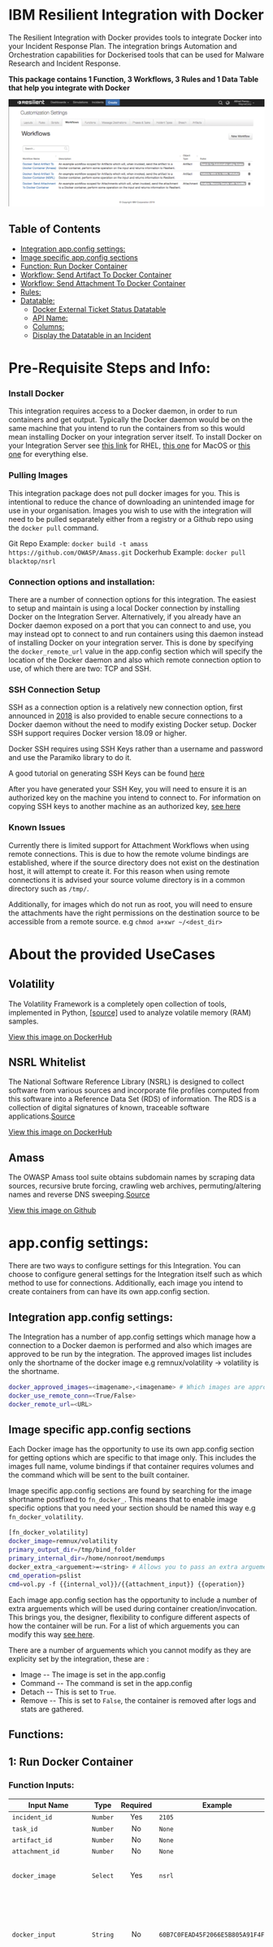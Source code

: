 # IBM Resilient Integration with Docker

The Resilient Integration with Docker provides tools to integrate Docker into your Incident Response Plan. The integration brings Automation and Orchestration capabilities for Dockerised tools that can be used for Malware Research and Incident Response.

**This package contains 1 Function, 3 Workflows, 3 Rules and 1 Data Table that help you integrate with Docker**

 ![screenshot](./screenshots/1.png)
## Table of Contents
- [Integration app.config settings:](#integration-appconfig-settings)
- [Image specific app.config sections](#image-specific-appconfig-sections)
- [Function: Run Docker Container](#1-run-docker-container)
- [Workflow: Send Artifact To Docker Container](#1-send-artifact-to-docker-container)
- [Workflow: Send Attachment To Docker Container](#2-send-attachment-to-docker-container)
- [Rules:](#rules)
- [Datatable:](#datatable)
    - [Docker External Ticket Status Datatable](#docker-external-ticket-status-datatable)
    - [API Name:](#api-name)
    - [Columns:](#columns)
    - [Display the Datatable in an Incident](#display-the-datatable-in-an-incident)

# Pre-Requisite Steps and Info: 

### Install Docker 
This integration requires access to a Docker daemon, in order to run containers and get output. Typically the Docker daemon would be on the same machine that you intend to run the containers from so this would mean installing Docker on your integration server itself.
To install Docker on your Integration Server see [this link](https://docs.docker.com/install/linux/docker-ee/rhel/) for RHEL, [this one](https://docs.docker.com/docker-for-mac/install/) for MacOS or [this one](https://docs.docker.com/install/) for everything else. 


### Pulling Images
This integration package does not pull docker images for you. This is intentional to reduce the chance of downloading an unintended image for use in your organisation. 
Images you wish to use with the integration will need to be pulled separately either from a registry or a Github repo using the `docker pull` command.

Git Repo Example: `docker build -t amass https://github.com/OWASP/Amass.git` 
Dockerhub Example: `docker pull blacktop/nsrl`  
### Connection options and installation:  
There are a number of connection options for this integration. The easiest to setup and maintain is using a local Docker connection by installing Docker on the Integration Server.
Alternatively, if you already have an Docker daemon exposed on a port that you can connect to and use, you may instead opt to connect to and run containers using this daemon instead of installing Docker on your integration server. 
This is done by specifying the `docker_remote_url` value in the app.config section which will specify the location of the Docker daemon and also which remote connection option to use, of which there are two: TCP and SSH.

### SSH Connection Setup 
SSH as a connection option is a relatively new connection option, first announced in [2018](https://blog.docker.com/2018/09/join-the-beta-for-docker-engine-18-09/) 
 is also provided to enable secure connections to a Docker daemon without the need to modify existing Docker setup.
Docker SSH support requires Docker version 18.09 or higher. 

Docker SSH requires using SSH Keys rather than a username and password and use the Paramiko library to do it.

A good tutorial on generating SSH Keys can be found [here](https://help.github.com/en/articles/generating-a-new-ssh-key-and-adding-it-to-the-ssh-agent) 

After you have generated your SSH Key, you will need to ensure it is an authorized key on the machine you intend to connect to. 
For information on copying SSH keys to another machine as an authorized key, [see here](https://www.ssh.com/ssh/copy-id)

### Known Issues 
Currently there is limited support for Attachment Workflows when using remote connections. 
This is due to how the remote volume bindings are established, where if the source directory does not exist on the destination host, it will attempt to create it.
For this reason when using remote connections it is advised your source volume directory is in a common directory such as `/tmp/`.

Additionally, for images which do not run as root, you will need to ensure the attachments have the right permissions on the destination source to be accessible from a remote source. e.g `chmod a+xwr ~/<dest_dir>`

# About the provided UseCases 

## Volatility 
The Volatility Framework is a completely open collection of tools,
implemented in Python, [[source]](https://github.com/volatilityfoundation/volatility) used to analyze volatile memory (RAM) samples.

[View this image on DockerHub](https://hub.docker.com/r/remnux/volatility)
## NSRL Whitelist

The National Software Reference Library (NSRL) is designed to collect software from various sources and incorporate file profiles computed from this software into a Reference Data Set (RDS) of information.
The RDS is a collection of digital signatures of known, traceable software applications.[Source](https://www.nist.gov/software-quality-group/about-nsrl)

[View this image on DockerHub](https://hub.docker.com/r/blacktop/nsrl)

## Amass 
The OWASP Amass tool suite obtains subdomain names by scraping data sources, recursive brute forcing, crawling web archives, permuting/altering names and reverse DNS sweeping.[Source](https://github.com/OWASP/Amass) 

[View this image on Github](https://github.com/OWASP/Amass)

# app.config settings:
There are two ways to configure settings for this Integration. You can choose to configure general settings for the Integration itself such as which method to use for connections. 
Additionally, each image you intend to create containers from can have its own app.config section.

## Integration app.config settings:
The Integration has a number of app.config settings which manage how a connection to a Docker daemon is performed and also which images are approved to be run by the integration. The approved images list includes only the shortname of the docker image e.g remnux/volatility -> volatility is the shortname.

```bash
docker_approved_images=<imagename>,<imagename> # Which images are approved to be run e.g volatility,nsrl
docker_use_remote_conn=<True/False>
docker_remote_url=<URL>
```

## Image specific app.config sections 
Each Docker image has the opportunity to use its own app.config section for getting options which are specific to that image only. This includes the images full name, volume bindings if that container requires volumes and the command which will be sent to the built container.

Image specific app.config sections are found by searching for the image shortname postfixed to `fn_docker_`. This means that to enable image specific options that you need your section should be named this way e.g `fn_docker_volatility`. 
```bash
[fn_docker_volatility]
docker_image=remnux/volatility
primary_output_dir=/tmp/bind_folder
primary_internal_dir=/home/nonroot/memdumps
docker_extra_<arguement>=<string> # Allows you to pass an extra arguement used for docker container creation. See documentation
cmd_operation=pslist
cmd=vol.py -f {{internal_vol}}/{{attachment_input}} {{operation}}

```

Each image app.config section has the opportunity to include a number of extra arguements which will be used during container creation/invocation. This brings you, the designer, flexibility to configure different aspects of how the container will be run. For a list of which arguements you can modify this way [see here](). 

There are a number of arguements which you cannot modify as they are explicity set by the integration, these are :

+ Image -- The image is set in the app.config
+ Command -- The command is set in the app.config
+ Detach -- This is set to `True`. 
+ Remove -- This is set to `False`, the container is removed after logs and stats are gathered.

## Functions:

## **1: Run Docker Container**

### Function Inputs:

| Input Name | Type | Required | Example | Info |
| ------------- | :--: | :-------:| ------- | ------- |
| `incident_id` | `Number` | Yes | `2105`  | ------- |
| `task_id` | `Number` | No | `None` | ------- |
| `artifact_id` | `Number` | No | `None` | ------- |
| `attachment_id` | `Number` | No | `None` | ------- |
| `docker_image` | `Select` | Yes | `nsrl` | `Which image will be used by the function` |
| `docker_input` | `String` | No | `60B7C0FEAD45F2066E5B805A91F4F0FC` | `The input being fed to the container, only used for artifact level workflows` |
| `docker_artifact_type` | `String` | No | `Malware MD5 Hash` | `The type of artifact that this integration was ran against. Not used for attachment workflows.` |
| `docker_operation` | `String` | No | `pslist` | `A param value to be fed to a container's run command specifying a particular entrypoint or function for that image. Used for containers which have multiple possible operations you can perform in them such as Volatility` |


### Function Output:

```python
results = {
    'content': {'attachment_name': None,
             'container_exit_status': {'Error': None, 'StatusCode': 0},
             'container_id': '2e3760ce9fe8aaafbf41ce0eac49d0a9bf9b030d8840192ce053ff0b52d04b39',
             'container_stats': {'blkio_stats': {'io_merged_recursive': None,
                                                 'io_queue_recursive': None,
                                                 'io_service_bytes_recursive': None,
                                                 'io_service_time_recursive': None,
                                                 'io_serviced_recursive': None,
                                                 'io_time_recursive': None,
                                                 'io_wait_time_recursive': None,
                                                 'sectors_recursive': None},
                                 'cpu_stats': {'cpu_usage': {'total_usage': 0,
                                                             'usage_in_kernelmode': 0,
                                                             'usage_in_usermode': 0},
                                               'throttling_data': {'periods': 0,
                                                                   'throttled_periods': 0,
                                                                   'throttled_time': 0}},
                                 'id': '2e3760ce9fe8aaafbf41ce0eac49d0a9bf9b030d8840192ce053ff0b52d04b39',
                                 'memory_stats': {},
                                 'name': '/zealous_chaplygin',
                                 'num_procs': 0,
                                 'pids_stats': {},
                                 'precpu_stats': {'cpu_usage': {'total_usage': 0,
                                                                'usage_in_kernelmode': 0,
                                                                'usage_in_usermode': 0},
                                                  'throttling_data': {'periods': 0,
                                                                      'throttled_periods': 0,
                                                                      'throttled_time': 0}},
                                 'preread': '0001-01-01T00:00:00Z',
                                 'read': '0001-01-01T00:00:00Z',
                                 'storage_stats': {}},
             'logs': 'Hash 60B7C0FEAD45F2066E5B805A91F4F0FC found in NSRL '
                     'Database.\n',
             'res_links': {'res_object': 'https://192.168.57.101/#incidents/2097'}},
 'inputs': {'docker_artifact_type': 'Malware MD5 Hash',
            'docker_image': {'id': 1851, 'name': 'nsrl'},
            'docker_input': '60B7C0FEAD45F2066E5B805A91F4F0FC',
            'docker_operation': None,
            'incident_id': 2097},
 'metrics': {'execution_time_ms': 2844,
             'host': 'RyanG-MBP-18.local',
             'package': 'fn-docker',
             'package_version': '1.0.0',
             'timestamp': '2019-03-05 11:40:34',
             'timestamp_epoch': 1551786034614,
             'version': '1.0'},
 'raw': '{"logs": "Hash 60B7C0FEAD45F2066E5B805A91F4F0FC found in NSRL '
        'Database.\\n", "container_exit_status": {"Error": null, "StatusCode": '
        '0}, "container_stats": {"read": "0001-01-01T00:00:00Z", "preread": '
        '"0001-01-01T00:00:00Z", "pids_stats": {}, "blkio_stats": '
        '{"io_service_bytes_recursive": null, "io_serviced_recursive": null, '
        '"io_queue_recursive": null, "io_service_time_recursive": null, '
        '"io_wait_time_recursive": null, "io_merged_recursive": null, '
        '"io_time_recursive": null, "sectors_recursive": null}, "num_procs": '
        '0, "storage_stats": {}, "cpu_stats": {"cpu_usage": {"total_usage": 0, '
        '"usage_in_kernelmode": 0, "usage_in_usermode": 0}, "throttling_data": '
        '{"periods": 0, "throttled_periods": 0, "throttled_time": 0}}, '
        '"precpu_stats": {"cpu_usage": {"total_usage": 0, '
        '"usage_in_kernelmode": 0, "usage_in_usermode": 0}, "throttling_data": '
        '{"periods": 0, "throttled_periods": 0, "throttled_time": 0}}, '
        '"memory_stats": {}, "name": "/zealous_chaplygin", "id": '
        '"2e3760ce9fe8aaafbf41ce0eac49d0a9bf9b030d8840192ce053ff0b52d04b39"}, '
        '"container_id": '
        '"2e3760ce9fe8aaafbf41ce0eac49d0a9bf9b030d8840192ce053ff0b52d04b39", '
        '"res_links": {"res_object": '
        '"https://192.168.57.101/#incidents/2097"}, "attachment_name": null}',
 'reason': None,
 'success': False,
 'version': '1.0'
    }

```

## Workflows

### **1: Send Artifact To Docker Container**

An example workflow scoped for Artifacts which will, when invoked, send the artifact to a Docker container, perform some operation on the input and returns information to Resilient.

There are two provided use cases which each have their own Send Artifact To Docker Container workflow, showing how you can customize your own workflow to target a different image and usecase
### Pre-Process Script:

```python
inputs.docker_input = artifact.value
inputs.incident_id = incident.id 
inputs.docker_artifact_type = artifact.type
```

### Post-Process Script:

```python
note_text_start = u"""<b>Docker Integration</b>
              <br><br>A container was ran using the image <b>{0}</b>""".format(results.inputs["docker_image"]["name"])
              
# If the Attachment attribute of the content payload is set; we are dealing with an attachment
if results.content["attachment_name"] != None:
  note_text_attachment = u"""<br> On an Attachment with name {0} """.format(results.content["attachment_name"])
  note_text_start += note_text_attachment

# Otherwise we are dealing with an artifact
else:
  note_text_artifact = u"""<br> On an Artifact of Type: <b>{0}</b>
                          <br> Artifact Value: <b>{1}</b>""".format(results.inputs["docker_artifact_type"], results.inputs["docker_input"])
  note_text_start += note_text_artifact
              
note_text_end = """<br>Container ID : <b>{0}</b>
              <br>Container exit code : <b>{1}</b>
              <br><br> Container Logs have been saved as an attachment.
              Container Stats, Logs, Function Inputs or Run Time Metrics are also available as part of the result payload""".format(
                results.content["container_id"], results.content["container_exit_status"])

note_text = note_text_start+note_text_end
incident.addNote(helper.createRichText(note_text))

try:
    des = artifact.description.content
except Exception:
  des = None
  
if des is None:
  
  artifact.description = u"""<b>Docker Integration:</b><br> Artifact was scanned by docker image {0}  \n{1}""".format(results.inputs["docker_image"]["name"],results.content["logs"])
  # Uncomment this line to NOT have the Amass subdomain results appended to the descript of the artifact
  #artifact.description = u"""<b>Docker Integration:</b><br> Artifact was scanned by docker image {0}""".format(results.inputs["docker_image"]["name"])
else:
  
  artifact.description = des + u"""<b>Docker Integration:</b><br> Artifact was scanned by docker image {0}  \n{1}""".format(results.inputs["docker_image"]["name"],results.content["logs"])
  
  # Uncomment this line to NOT have the Amass subdomain results appended to the descript of the artifact
  #artifact.description = des + u"""<b>Docker Integration:</b><br> Artifact was scanned by docker image {0}""".format(results.inputs["docker_image"]["name"])
  
  
row = incident.addRow("docker_integration_invocations")
row["docker_timestamp"] = results["metrics"]["timestamp_epoch"] or 0
row["docker_container_id"] = results.content["container_id"]
row["docker_image"] = results.inputs["docker_image"]["name"]

row["docker_artifact_type"] = results.inputs["docker_artifact_type"]
row["docker_artifact_value"] = results.inputs["docker_input"]

```


### **2: Send Attachment To Docker Container**

An example workflow scoped for Attachments which will, when invoked, send the attachment to a Docker container, perform some operation on the input and returns information to Resilient.

### 2: Pre-Process Script:

```python
inputs.incident_id = incident.id 

# If this workflow has the task_id available, gather it incase we need it.
if task:
  inputs.task_id = task.id
# If this workflow has the attachment_id available, gather it incase we need it.
if attachment:
  inputs.attachment_id = attachment.id

# If this workflow has the artifact_id available, gather it incase we need it.
try: 
  if artifact:
    inputs.artifact_id = artifact.id
except:
  pass
```

### 2: Post-Process Script:

```python
note_text_start = u"""<b>Docker Integration</b>
              <br><br>A container was ran using the image <b>{0}</b>""".format(results.inputs["docker_image"]["name"])
              
# If the Attachment attribute of the content payload is set; we are dealing with an attachment
if results.content["attachment_name"] != None:
  note_text_attachment = u"""<br> On an Attachment with name {0} """.format(results.content["attachment_name"])
  note_text_start += note_text_attachment

# Otherwise we are dealing with an artifact
else:
  note_text_artifact = u"""<br> On an Artifact of Type: <b>{0}</b>
                          <br> Artifact Value: <b>{1}</b>""".format(results.inputs["docker_artifact_type"], results.inputs["docker_input"])
  note_text_start += note_text_artifact
              
note_text_end = """<br>Container ID : <b>{0}</b>
              <br>Container exit code : <b>{1}</b>
              <br><br> Container Logs have been saved as an attachment.
              Container Stats, Logs, Function Inputs or Run Time Metrics are also available as part of the result payload""".format(
                results.content["container_id"], results.content["container_exit_status"])

note_text = note_text_start+note_text_end

# If we are dealing with a task level attachment, then add a note to the task not the incident
if task:
  task.addNote(helper.createRichText(note_text))
else:
  incident.addNote(helper.createRichText(note_text))

# Add an entry to the docker_integration_invocations Datatable
row = incident.addRow("docker_integration_invocations")

if "task" in results.content["res_links"]["res_object"]:
  row["docker_links"] = u"""<a href="{}">{}</a>""".format(results.content["res_links"]["res_object"], "Task Link")

row["docker_timestamp"] = results["metrics"]["timestamp_epoch"] or 0
row["docker_container_id"] = results.content["container_id"]
row["docker_image"] = u":".join([results.inputs["docker_image"]["name"], results.inputs["docker_operation"]])
row["docker_attachment_name"] = results.content["attachment_name"]

```

## Rules:
| Rule Name | Object Type | Workflow Triggered | Conditions |
| --------- | :---------: | ------------------ | ---------- |
| Docker: Volatility: Analyze Memory Sample | `Attachment` | `Example: Docker: Send Attachment To Docker Container` | `Attachment Name contains '.vmem'` |
| Docker: NSRL: Validate MD5 from Whitelist | `Artifact` | `Example: Docker: Send Artifact To Docker Container (NSRL)` | None |
| Docker: Amass: Search for Subdomains | `Artifact` | `Example: Docker: Send Artifact To Docker Container (Amass)` | None |


## Datatable:


### **Docker Integration Invocations**
 ![screenshot](./screenshots/dtdocker.png)

### API Name:
docker_integration_invocations

#### Columns:
| Column Name | API Access Name | Type | Info |
| ----------- | --------------- | ---- | ---- |
| Integration Run Time | `docker_timestamp` | `DateTime Picker` | The time that the function finished. |
| Artifact Type | `docker_artifact_type` | `Text` | The type of artifact that was used as an input. Will be blank if ran at an attachment level. |
| Artifact Value | `docker_artifact_value` | `Text` | The artifact that was sent to the Docker container. Will be blank if ran at an attachment level. |
| Attachment Name | `docker_attachment_name` | `Text` | The name of the attachment that was sent to the Docker container. Will be blank if ran at an artifact level. |
| Docker Container ID | `docker_container_id` | `Text` | The ID of the container that was used.  |
| Docker Image & Operation | `docker_image` | `Text` | The name of the image that was used. In some cases a specified operation will be sent to the container in cases where there are multiple possible entrypoints. |
| Links | `docker_links` | `Text Area: RichText` | Relevant links back to the task, if task based |

### Display a Data Table in an Incident
* In order to **display** the Test Data Table in your Incident, you must **modify your Layout Settings**

1. Go to **Customization Settings** > **Layouts** > **Incident Tabs** > **+ Add Tab**
   
 ![screenshot](./screenshots/dt_1.png)

2. Enter **Tab Text**: `My Test Tab` and click **Add**
 
 ![screenshot](./screenshots/dt_2.png)

3. **Drag** the Data table into the middle and click **Save**
 
 ![screenshot](./screenshots/dt_3.png)

4. Create a new Incident and you will now see the **My Test Tab** with the **Test Data Table**
